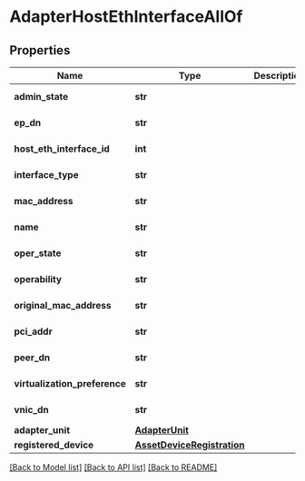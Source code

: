 # AdapterHostEthInterfaceAllOf

## Properties
Name | Type | Description | Notes
------------ | ------------- | ------------- | -------------
**admin_state** | **str** |  | [optional] [readonly] 
**ep_dn** | **str** |  | [optional] [readonly] 
**host_eth_interface_id** | **int** |  | [optional] [readonly] 
**interface_type** | **str** |  | [optional] [readonly] 
**mac_address** | **str** |  | [optional] [readonly] 
**name** | **str** |  | [optional] [readonly] 
**oper_state** | **str** |  | [optional] [readonly] 
**operability** | **str** |  | [optional] [readonly] 
**original_mac_address** | **str** |  | [optional] [readonly] 
**pci_addr** | **str** |  | [optional] [readonly] 
**peer_dn** | **str** |  | [optional] [readonly] 
**virtualization_preference** | **str** |  | [optional] [readonly] 
**vnic_dn** | **str** |  | [optional] [readonly] 
**adapter_unit** | [**AdapterUnit**](.md) |  | [optional] 
**registered_device** | [**AssetDeviceRegistration**](.md) |  | [optional] 

[[Back to Model list]](../README.md#documentation-for-models) [[Back to API list]](../README.md#documentation-for-api-endpoints) [[Back to README]](../README.md)


